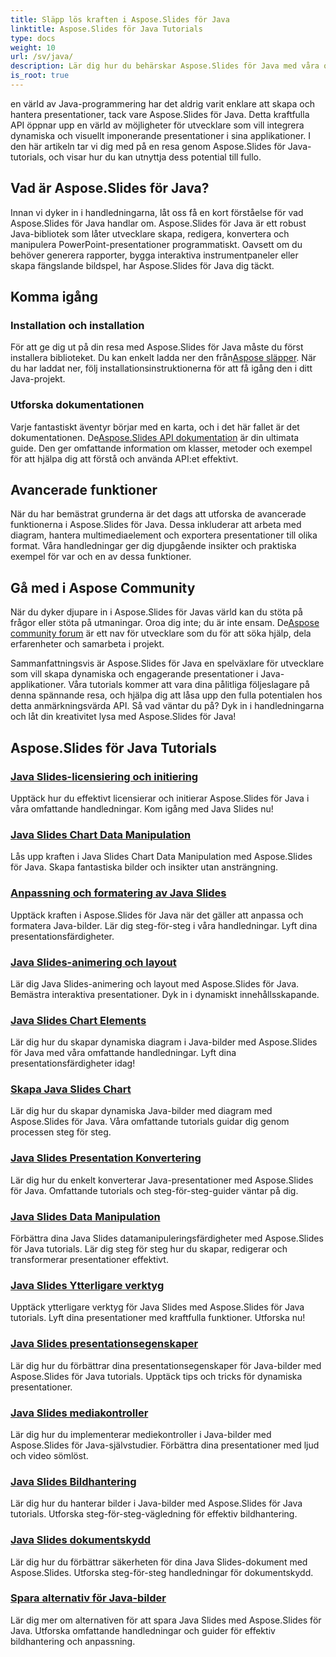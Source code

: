 ```yaml
---
title: Släpp lös kraften i Aspose.Slides för Java
linktitle: Aspose.Slides för Java Tutorials
type: docs
weight: 10
url: /sv/java/
description: Lär dig hur du behärskar Aspose.Slides för Java med våra omfattande handledningar. Steg-för-steg-guide för att använda detta kraftfulla Java API för presentationer.
is_root: true
---
```


en värld av Java-programmering har det aldrig varit enklare att skapa och hantera presentationer, tack vare Aspose.Slides för Java. Detta kraftfulla API öppnar upp en värld av möjligheter för utvecklare som vill integrera dynamiska och visuellt imponerande presentationer i sina applikationer. I den här artikeln tar vi dig med på en resa genom Aspose.Slides för Java-tutorials, och visar hur du kan utnyttja dess potential till fullo.

## Vad är Aspose.Slides för Java?

Innan vi dyker in i handledningarna, låt oss få en kort förståelse för vad Aspose.Slides för Java handlar om. Aspose.Slides för Java är ett robust Java-bibliotek som låter utvecklare skapa, redigera, konvertera och manipulera PowerPoint-presentationer programmatiskt. Oavsett om du behöver generera rapporter, bygga interaktiva instrumentpaneler eller skapa fängslande bildspel, har Aspose.Slides för Java dig täckt.

## Komma igång

### Installation och installation

För att ge dig ut på din resa med Aspose.Slides för Java måste du först installera biblioteket. Du kan enkelt ladda ner den från[Aspose släpper](https://releases.aspose.com/slides/java/). När du har laddat ner, följ installationsinstruktionerna för att få igång den i ditt Java-projekt.

### Utforska dokumentationen

 Varje fantastiskt äventyr börjar med en karta, och i det här fallet är det dokumentationen. De[Aspose.Slides API dokumentation](https://reference.aspose.com/slides/java/) är din ultimata guide. Den ger omfattande information om klasser, metoder och exempel för att hjälpa dig att förstå och använda API:et effektivt.

## Avancerade funktioner

När du har bemästrat grunderna är det dags att utforska de avancerade funktionerna i Aspose.Slides för Java. Dessa inkluderar att arbeta med diagram, hantera multimediaelement och exportera presentationer till olika format. Våra handledningar ger dig djupgående insikter och praktiska exempel för var och en av dessa funktioner.

## Gå med i Aspose Community

När du dyker djupare in i Aspose.Slides för Javas värld kan du stöta på frågor eller stöta på utmaningar. Oroa dig inte; du är inte ensam. De[Aspose community forum](https://forum.aspose.com/) är ett nav för utvecklare som du för att söka hjälp, dela erfarenheter och samarbeta i projekt.

Sammanfattningsvis är Aspose.Slides för Java en spelväxlare för utvecklare som vill skapa dynamiska och engagerande presentationer i Java-applikationer. Våra tutorials kommer att vara dina pålitliga följeslagare på denna spännande resa, och hjälpa dig att låsa upp den fulla potentialen hos detta anmärkningsvärda API. Så vad väntar du på? Dyk in i handledningarna och låt din kreativitet lysa med Aspose.Slides för Java!

## Aspose.Slides för Java Tutorials
### [Java Slides-licensiering och initiering](./licensing-and-initialization/)
Upptäck hur du effektivt licensierar och initierar Aspose.Slides för Java i våra omfattande handledningar. Kom igång med Java Slides nu!
### [Java Slides Chart Data Manipulation](./chart-data-manipulation/)
Lås upp kraften i Java Slides Chart Data Manipulation med Aspose.Slides för Java. Skapa fantastiska bilder och insikter utan ansträngning.
### [Anpassning och formatering av Java Slides](./customization-and-formatting/)
Upptäck kraften i Aspose.Slides för Java när det gäller att anpassa och formatera Java-bilder. Lär dig steg-för-steg i våra handledningar. Lyft dina presentationsfärdigheter.
### [Java Slides-animering och layout](./animation-and-layout/)
Lär dig Java Slides-animering och layout med Aspose.Slides för Java. Bemästra interaktiva presentationer. Dyk in i dynamiskt innehållsskapande.
### [Java Slides Chart Elements](./chart-elements/)
Lär dig hur du skapar dynamiska diagram i Java-bilder med Aspose.Slides för Java med våra omfattande handledningar. Lyft dina presentationsfärdigheter idag!
### [Skapa Java Slides Chart](./chart-creation/)
Lär dig hur du skapar dynamiska Java-bilder med diagram med Aspose.Slides för Java. Våra omfattande tutorials guidar dig genom processen steg för steg.
### [Java Slides Presentation Konvertering](./presentation-conversion/)
Lär dig hur du enkelt konverterar Java-presentationer med Aspose.Slides för Java. Omfattande tutorials och steg-för-steg-guider väntar på dig.
### [Java Slides Data Manipulation](./data-manipulation/)
Förbättra dina Java Slides datamanipuleringsfärdigheter med Aspose.Slides för Java tutorials. Lär dig steg för steg hur du skapar, redigerar och transformerar presentationer effektivt.
### [Java Slides Ytterligare verktyg](./additional-utilities/)
Upptäck ytterligare verktyg för Java Slides med Aspose.Slides för Java tutorials. Lyft dina presentationer med kraftfulla funktioner. Utforska nu!
### [Java Slides presentationsegenskaper](./presentation-properties/)
Lär dig hur du förbättrar dina presentationsegenskaper för Java-bilder med Aspose.Slides för Java tutorials. Upptäck tips och tricks för dynamiska presentationer.
### [Java Slides mediakontroller](./media-controls/)
Lär dig hur du implementerar mediekontroller i Java-bilder med Aspose.Slides för Java-självstudier. Förbättra dina presentationer med ljud och video sömlöst.
### [Java Slides Bildhantering](./image-handling/)
Lär dig hur du hanterar bilder i Java-bilder med Aspose.Slides för Java tutorials. Utforska steg-för-steg-vägledning för effektiv bildhantering.
### [Java Slides dokumentskydd](./document-protection/)
Lär dig hur du förbättrar säkerheten för dina Java Slides-dokument med Aspose.Slides. Utforska steg-för-steg handledningar för dokumentskydd.
### [Spara alternativ för Java-bilder](./saving-options/)
Lär dig mer om alternativen för att spara Java Slides med Aspose.Slides för Java. Utforska omfattande handledningar och guider för effektiv bildhantering och anpassning.